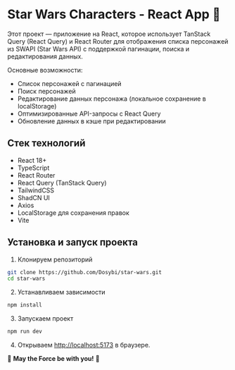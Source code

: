 # Star Wars Characters - React App 🚀

Этот проект — приложение на React, которое использует TanStack Query (React Query) и React Router для отображения списка персонажей из SWAPI (Star Wars API) с поддержкой пагинации, поиска и редактирования данных.

Основные возможности:

- Список персонажей с пагинацией
- Поиск персонажей
- Редактирование данных персонажа (локальное сохранение в localStorage)
- Оптимизированные API-запросы с React Query
- Обновление данных в кэше при редактировании

## Стек технологий

- React 18+
- TypeScript
- React Router
- React Query (TanStack Query)
- TailwindCSS
- ShadCN UI
- Axios
- LocalStorage для сохранения правок
- Vite

## Установка и запуск проекта

1. Клонируем репозиторий

```bash
git clone https://github.com/Dosybi/star-wars.git
cd star-wars
```

2. Устанавливаем зависимости

```bash
npm install
```

3. Запускаем проект

```bash
npm run dev
```

4. Открываем [http://localhost:5173](http://localhost:5173) в браузере.

🚀 **May the Force be with you!** 🚀
